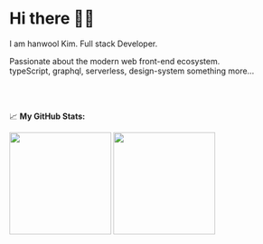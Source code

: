 # Hi there 👋👋



I am hanwool Kim. Full stack Developer.

Passionate about the modern web front-end ecosystem.  
typeScript, graphql, serverless, design-system something more...


</br>
</br>


📈 **My GitHub Stats:**
<p>
  <img height="180em" src="https://github-readme-stats.vercel.app/api?username=toy-crane&show_icons=true&hide_border=true&&count_private=true&include_all_commits=true" />
  <img height="180em" src="https://github-readme-stats.vercel.app/api/top-langs/?username=toy-crane&exclude_repo=KNN-Image-Classification&show_icons=true&hide_border=true&layout=compact&langs_count=8"/>
</p>


<!--
**toy-crane/toy-crane** is a ✨ _special_ ✨ repository because its `README.md` (this file) appears on your GitHub profile.

Here are some ideas to get you started:

- 🔭 I’m currently working on ...
- 🌱 I’m currently learning ...
- 👯 I’m looking to collaborate on ...
- 🤔 I’m looking for help with ...
- 💬 Ask me about ...
- 📫 How to reach me: ...
- 😄 Pronouns: ...
- ⚡ Fun fact: ...
-->
